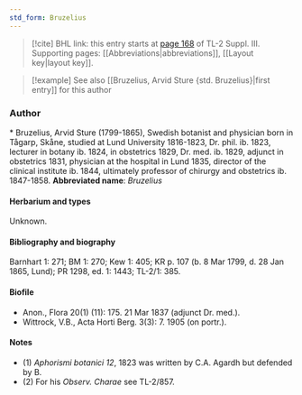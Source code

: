 ```yaml
---
std_form: Bruzelius
---
```


> [!cite] BHL link: this entry starts at [page 168](https://www.biodiversitylibrary.org/page/33266475) of TL-2 Suppl. III.
> Supporting pages: [[Abbreviations|abbreviations]], [[Layout key|layout key]].

> [!example] See also [[Bruzelius, Arvid Sture {std. Bruzelius}|first entry]] for this author

### Author

\* Bruzelius, Arvid Sture (1799-1865), Swedish botanist and physician born in Tågarp, Skåne, studied at Lund University 1816-1823, Dr. phil. ib. 1823, lecturer in botany ib. 1824, in obstetrics 1829, Dr. med. ib. 1829, adjunct in obstetrics 1831, physician at the hospital in Lund 1835, director of the clinical institute ib. 1844, ultimately professor of chirurgy and obstetrics ib. 1847-1858. 
**Abbreviated name**: *Bruzelius*

#### Herbarium and types

Unknown.

#### Bibliography and biography

Barnhart 1: 271; BM 1: 270; Kew 1: 405; KR p. 107 (b. 8 Mar 1799, d. 28 Jan 1865, Lund); PR 1298, ed. 1: 1443; TL-2/1: 385.

#### Biofile

- Anon., Flora 20(1) (11): 175. 21 Mar 1837 (adjunct Dr. med.).
- Wittrock, V.B., Acta Horti Berg. 3(3): 7. 1905 (on portr.).

#### Notes

- (1) *Aphorismi botanici 12*, 1823 was written by C.A. Agardh but defended by B.
- (2) For his *Observ. Charae* see TL-2/857.

